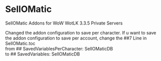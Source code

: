 # SellOMatic
SellOMatic Addons for WoW WotLK 3.3.5 Private Servers
  
Changed the addon configuration to save per character.
If u want to save the addon configuration to save per account, change the ##7 Line in SellOMatic.toc  
from ## SavedVariablesPerCharacter: SellOMaticDB  
to ## SavedVariables: SellOMaticDB
